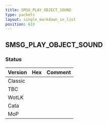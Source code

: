 ```yaml
---
title: SMSG_PLAY_OBJECT_SOUND
type: packets
layout: single_markdown_in_list
position: 633
---
```


## SMSG_PLAY_OBJECT_SOUND

### Status

Version | Hex | Comment
---------- | ---------- | ---------- 
Classic |  |  
TBC |  |  
WotLK |  |  
Cata |  |  
MoP |  |  